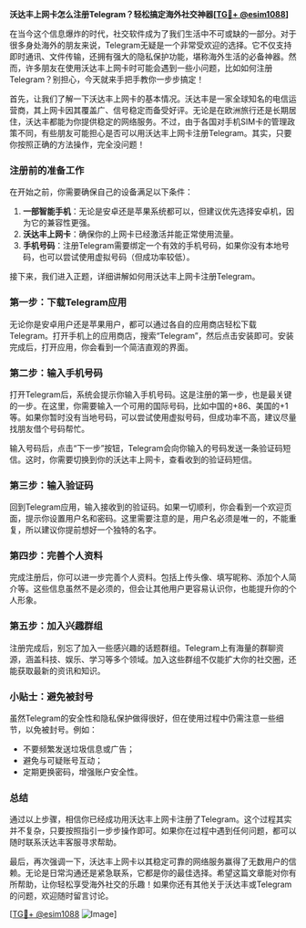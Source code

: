 **沃达丰上网卡怎么注册Telegram？轻松搞定海外社交神器[[TG💪+ @esim1088](https://t.me/s/esim1088)]**

在当今这个信息爆炸的时代，社交软件成为了我们生活中不可或缺的一部分。对于很多身处海外的朋友来说，Telegram无疑是一个非常受欢迎的选择。它不仅支持即时通讯、文件传输，还拥有强大的隐私保护功能，堪称海外生活的必备神器。然而，许多朋友在使用沃达丰上网卡时可能会遇到一些小问题，比如如何注册Telegram？别担心，今天就来手把手教你一步步搞定！

首先，让我们了解一下沃达丰上网卡的基本情况。沃达丰是一家全球知名的电信运营商，其上网卡因其覆盖广、信号稳定而备受好评。无论是在欧洲旅行还是长期居住，沃达丰都能为你提供稳定的网络服务。不过，由于各国对手机SIM卡的管理政策不同，有些朋友可能担心是否可以用沃达丰上网卡注册Telegram。其实，只要你按照正确的方法操作，完全没问题！

### 注册前的准备工作

在开始之前，你需要确保自己的设备满足以下条件：
1. **一部智能手机**：无论是安卓还是苹果系统都可以，但建议优先选择安卓机，因为它的兼容性更强。
2. **沃达丰上网卡**：确保你的上网卡已经激活并能正常使用流量。
3. **手机号码**：注册Telegram需要绑定一个有效的手机号码，如果你没有本地号码，也可以尝试使用虚拟号码（但成功率较低）。

接下来，我们进入正题，详细讲解如何用沃达丰上网卡注册Telegram。

### 第一步：下载Telegram应用

无论你是安卓用户还是苹果用户，都可以通过各自的应用商店轻松下载Telegram。打开手机上的应用商店，搜索“Telegram”，然后点击安装即可。安装完成后，打开应用，你会看到一个简洁直观的界面。

### 第二步：输入手机号码

打开Telegram后，系统会提示你输入手机号码。这是注册的第一步，也是最关键的一步。在这里，你需要输入一个可用的国际号码，比如中国的+86、美国的+1等。如果你暂时没有当地号码，可以尝试使用虚拟号码，但成功率不高，建议尽量找朋友借个号码帮忙。

输入号码后，点击“下一步”按钮，Telegram会向你输入的号码发送一条验证码短信。这时，你需要切换到你的沃达丰上网卡，查看收到的验证码短信。

### 第三步：输入验证码

回到Telegram应用，输入接收到的验证码。如果一切顺利，你会看到一个欢迎页面，提示你设置用户名和密码。这里需要注意的是，用户名必须是唯一的，不能重复，所以建议你提前想好一个独特的名字。

### 第四步：完善个人资料

完成注册后，你可以进一步完善个人资料。包括上传头像、填写昵称、添加个人简介等。这些信息虽然不是必须的，但会让其他用户更容易认识你，也能提升你的个人形象。

### 第五步：加入兴趣群组

注册完成后，别忘了加入一些感兴趣的话题群组。Telegram上有海量的群聊资源，涵盖科技、娱乐、学习等多个领域。加入这些群组不仅能扩大你的社交圈，还能获取最新的资讯和知识。

### 小贴士：避免被封号

虽然Telegram的安全性和隐私保护做得很好，但在使用过程中仍需注意一些细节，以免被封号。例如：
- 不要频繁发送垃圾信息或广告；
- 避免与可疑账号互动；
- 定期更换密码，增强账户安全性。

### 总结

通过以上步骤，相信你已经成功用沃达丰上网卡注册了Telegram。这个过程其实并不复杂，只要按照指引一步步操作即可。如果你在过程中遇到任何问题，都可以随时联系沃达丰客服寻求帮助。

最后，再次强调一下，沃达丰上网卡以其稳定可靠的网络服务赢得了无数用户的信赖。无论是日常沟通还是紧急联系，它都是你的最佳选择。希望这篇文章能对你有所帮助，让你轻松享受海外社交的乐趣！如果你还有其他关于沃达丰或Telegram的问题，欢迎随时留言讨论。

[[TG💪+ @esim1088](https://t.me/s/esim1088) ![Image](https://i.postimg.cc/4NQfJmqS/Snipaste-2025-05-13-00-14-12.png)]